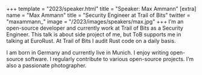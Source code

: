 +++
template = "2023/speaker.html"
title = "Speaker: Max Ammann"
[extra]
  name = "Max Ammann"
  title = "Security Engineer at Trail of Bits"
  twitter = "maxammann_"
  image = "/2023/images/speakers/max.jpg"
+++
I’m an open-source developer and currently work at Trail of Bits as a Security Engineer. This talk is about side project of me, but ToB supports me in talking at EuroRust. At Trail of Bits I audit Rust code on a daily basis.

I am born in Germany and currently live in Munich. I enjoy writing open-source software. I regularly contribute to various open-source projects. I’m also a passionate photographer.